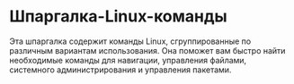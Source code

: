 # Шпаргалка-Linux-команды
Эта шпаргалка содержит команды Linux, сгруппированные по различным вариантам использования. Она поможет вам быстро найти необходимые команды для навигации, управления файлами, системного администрирования и управления пакетами.
